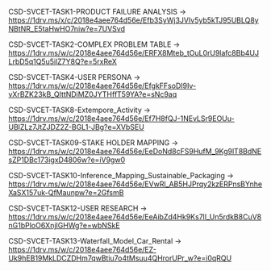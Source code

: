CSD-SVCET-TASK1-PRODUCT FAILURE ANALYSIS -> https://1drv.ms/x/c/2018e4aee764d56e/Efb3SyWj3JVIv5yb5kTJ95UBLQ8yNBtNR_E5taHwHO7niw?e=7UVSvd

CSD-SVCET-TASK2-COMPLEX PROBLEM TABLE -> https://1drv.ms/w/c/2018e4aee764d56e/ERFX8Mteb_tOuL0rU9lafc8Bb4UJLrbD5q1Q5u5ilZ7Y8Q?e=5rxReX

CSD-SVCET-TASK4-USER PERSONA -> https://1drv.ms/w/c/2018e4aee764d56e/EfgkFFsoDI9Iv-vXrBZK23kB_QIttNDiMZ0JYTHffT59YA?e=sNc9aq

CSD-SVCET-TASK8-Extempore_Activity -> https://1drv.ms/w/c/2018e4aee764d56e/Ef7H8fQJ-1NEvLSr9EOUu-UBlZLz7JtZJDZ2Z-BGL1-JBg?e=XVbSEU

CSD-SVCET-TASK09-STAKE HOLDER MAPPING -> https://1drv.ms/w/c/2018e4aee764d56e/EeDoNd8cFS9HufM_9Kg9lT8BdNEsZP1DBc173igxD4806w?e=iV9gw0

CSD-SVCET-TASK10-Inference_Mapping_Sustainable_Packaging -> https://1drv.ms/w/c/2018e4aee764d56e/EVwRl_AB5HJPrqy2kzERPnsBYnheXaSX157uk-QfMaunpw?e=2GfsmB

CSD-SVCET-TASK12-USER RESEARCH -> https://1drv.ms/w/c/2018e4aee764d56e/EeAibZd4Hk9Ks7lI_Un5rdkB8CuV8nG1bPloO6XnjIGHWg?e=wbNSkE

CSD-SVCET-TASK13-Waterfall_Model_Car_Rental -> https://1drv.ms/w/c/2018e4aee764d56e/EZ-Uk9hEB19MkLDCZDHm7qwBtiu7o4tMsuu4QHrorUPr_w?e=i0qRQU

